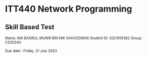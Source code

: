 # ITT440 Network Programming
## Skill Based Test

<sub> Name:  NIK BADRUL MUNIR BIN NIK SAHAZEMAN
Student ID:  2021619382
Group:  CS2554A <sub>

<sub> Due date : Friday, 21 July 2023

